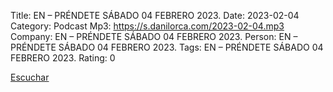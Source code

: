Title: EN – PRÉNDETE SÁBADO 04 FEBRERO 2023.
Date: 2023-02-04
Category: Podcast
Mp3: https://s.danilorca.com/2023-02-04.mp3
Company: EN – PRÉNDETE SÁBADO 04 FEBRERO 2023.
Person: EN – PRÉNDETE SÁBADO 04 FEBRERO 2023.
Tags: EN – PRÉNDETE SÁBADO 04 FEBRERO 2023.
Rating: 0

<a href="https://s.danilorca.com/2023-02-04.mp3" type="audio/mpeg">
Escuchar
</a>

